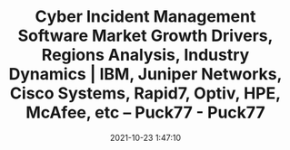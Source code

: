 ---
"title": "Cyber Incident Management Software Market Growth Drivers, Regions Analysis, Industry Dynamics | IBM, Juniper Networks, Cisco Systems, Rapid7, Optiv, HPE, McAfee, etc – Puck77 - Puck77"
"date": "2021-10-23 1:47:10"
"feed_name": "GOOGLENEWSINDUSTRIAL"
"feed_website": "https://news.google.com/search?q=industrial%2Bincident&hl=en-US&gl=US&ceid=US:en"
"feed_rss": "https://news.google.com/rss/search?q=industrial%2Bincident&hl=en-US&gl=US&ceid=US:en"
"link": "https://puck77.com/climate/225763/cyber-incident-management-software-market-growth-drivers-regions-analysis-industry-dynamics-ibm-juniper-networks-cisco-systems-rapid7-optiv-hpe-mcafee-etc/"
"source": "{'href': 'https://puck77.com', 'title': 'Puck77'}"
"file": "_posts/2021-1-1-b64cb473259c6035cbb3978a0b55030dea1b5431.md"
"accident": "0"
"drilling": "0"
"represented_by": "0"
"dead": "0"
"injured": "0"
"arrested": "0"
"place": "unknown place"
"where": "unknown site"
"causes": "unknown"
"place_uri": "unknown place"
---